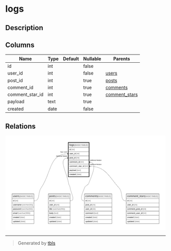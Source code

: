 # logs

## Description

## Columns

| Name | Type | Default | Nullable | Parents |
| ---- | ---- | ------- | -------- | ------- |
| id | int |  | false |  |
| user_id | int |  | false | [users](users.md) |
| post_id | int |  | true | [posts](posts.md) |
| comment_id | int |  | true | [comments](comments.md) |
| comment_star_id | int |  | true | [comment_stars](comment_stars.md) |
| payload | text |  | true |  |
| created | date |  | false |  |

## Relations

![er](logs.svg)

---

> Generated by [tbls](https://github.com/k1LoW/tbls)
